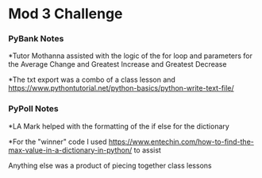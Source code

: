 # Mod 3 Challenge
### PyBank Notes
  
  *Tutor Mothanna assisted with the logic of the for loop and parameters for the Average Change and Greatest Increase and Greatest Decrease
  
  *The txt export was a combo of a class lesson and https://www.pythontutorial.net/python-basics/python-write-text-file/
  
### PyPoll Notes

  *LA Mark helped with the formatting of the if else for the dictionary
  
  *For the "winner" code I used https://www.entechin.com/how-to-find-the-max-value-in-a-dictionary-in-python/ to assist
  

Anything else was a product of piecing together class lessons 
